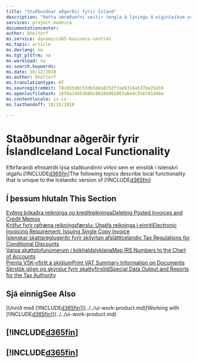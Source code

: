 ```yaml
---
title: "Staðbundnar aðgerðir fyrir Ísland"
description: "Þetta umræðuefni veitir tengla á lýsingu á eiginleikum sem eru sérstaklega fyrir íslenska útgáfu Dynamics 365 Business Central."
services: project-madeira
documentationcenter: 
author: bholtorf
ms.service: dynamics365-business-central
ms.topic: article
ms.devlang: na
ms.tgt_pltfrm: na
ms.workload: na
ms.search.keywords: 
ms.date: 10/12/2018
ms.author: bholtorf
ms.translationtype: HT
ms.sourcegitcommit: 78cb55d0c53db5b0a8252ffae6316a537be25459
ms.openlocfilehash: 18f6a14453b0dc8810e992083abedc55b741440e
ms.contentlocale: is-is
ms.lasthandoff: 10/15/2018

---
```

# <a name="iceland-local-functionality"></a><span data-ttu-id="a4914-103">Staðbundnar aðgerðir fyrir Ísland</span><span class="sxs-lookup"><span data-stu-id="a4914-103">Iceland Local Functionality</span></span>
<span data-ttu-id="a4914-104">Eftirfarandi efnisatriði lýsa staðbundinni virkni sem er einstök í íslenskri útgáfu [!INCLUDE[d365fin](../../includes/d365fin_md.md)]</span><span class="sxs-lookup"><span data-stu-id="a4914-104">The following topics describe local functionality that is unique to the Icelandic version of [!INCLUDE[d365fin](../../includes/d365fin_md.md)]</span></span>

## <a name="in-this-section"></a><span data-ttu-id="a4914-105">Í þessum hluta</span><span class="sxs-lookup"><span data-stu-id="a4914-105">In This Section</span></span>  
[<span data-ttu-id="a4914-106">Eyðing bókaðra reikninga og kreditreikninga</span><span class="sxs-lookup"><span data-stu-id="a4914-106">Deleting Posted Invoices and Credit Memos</span></span>](deleting-posted-invoices-and-credit-memos.md)  
[<span data-ttu-id="a4914-107">Kröfur fyrir rafræna reikningsfærslu: Útgáfa reikninga í einriti</span><span class="sxs-lookup"><span data-stu-id="a4914-107">Electronic Invoicing Requirement: Issuing Single Copy Invoice</span></span>](electronic-invoicing-requirement-issuing-single-copy-invoice.md)  
[<span data-ttu-id="a4914-108">Íslenskar skattareglugerðir fyrir skilyrtan afslátt</span><span class="sxs-lookup"><span data-stu-id="a4914-108">Icelandic Tax Regulations for Conditional Discounts</span></span>](icelandic-tax-regulations-of-conditional-discounts.md)  
[<span data-ttu-id="a4914-109">Varpa skattstofunúmerum í bókhaldslyklana</span><span class="sxs-lookup"><span data-stu-id="a4914-109">Map IRS Numbers to the Chart of Accounts</span></span>](how-to-map-irs-numbers-to-chart-of-accounts.md)  
[<span data-ttu-id="a4914-110">Prenta VSK-yfirlit á skjölum</span><span class="sxs-lookup"><span data-stu-id="a4914-110">Print VAT Summary Information on Documents</span></span>](how-to-print-vat-summary-information-on-documents.md)  
[<span data-ttu-id="a4914-111">Sérstök gögn og skýrslur fyrir skattyfirvöld</span><span class="sxs-lookup"><span data-stu-id="a4914-111">Special Data Output and Reports for the Tax Authority</span></span>](special-data-output-and-reports-for-the-tax-authority.md)  

## <a name="see-also"></a><span data-ttu-id="a4914-112">Sjá einnig</span><span class="sxs-lookup"><span data-stu-id="a4914-112">See Also</span></span>
<span data-ttu-id="a4914-113">[Unnið með [!INCLUDE[d365fin](../../includes/d365fin_md.md)]](../../ui-work-product.md)</span><span class="sxs-lookup"><span data-stu-id="a4914-113">[Working with [!INCLUDE[d365fin](../../includes/d365fin_md.md)]](../../ui-work-product.md)</span></span>  

## [!INCLUDE[d365fin](../../includes/free_trial_md.md)]  
## [!INCLUDE[d365fin](../../includes/training_link_md.md)]

